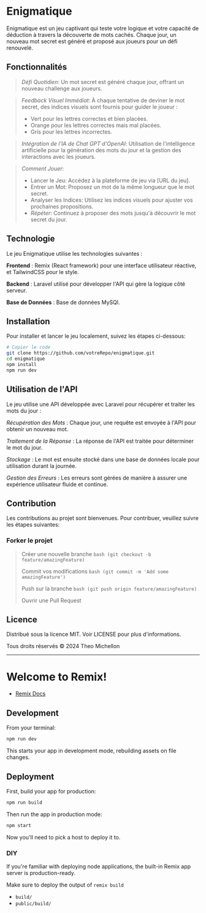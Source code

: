 # Enigmatique

Enigmatique est un jeu captivant qui teste votre logique et votre capacité de déduction à travers la découverte de mots cachés. Chaque jour, un nouveau mot secret est généré et proposé aux joueurs pour un défi renouvelé.

## Fonctionnalités

> _Défi Quotidien_: Un mot secret est généré chaque jour, offrant un nouveau challenge aux joueurs.

> _Feedback Visuel Immédiat_: À chaque tentative de deviner le mot secret, des indices visuels sont fournis pour guider le joueur :
>
> - Vert pour les lettres correctes et bien placées.
> - Orange pour les lettres correctes mais mal placées.
> - Gris pour les lettres incorrectes.

> _Intégration de l'IA de Chat GPT d'OpenAI_: Utilisation de l'intelligence artificielle pour la génération des mots du jour et la gestion des interactions avec les joueurs.

> _Comment Jouer_:
>
> - Lancer le Jeu: Accédez à la plateforme de jeu via [URL du jeu].
> - Entrer un Mot: Proposez un mot de la même longueur que le mot secret.
> - Analyser les Indices: Utilisez les indices visuels pour ajuster vos prochaines propositions.
> - _Répéter_: Continuez à proposer des mots jusqu'à découvrir le mot secret du jour.

## Technologie

Le jeu Enigmatique utilise les technologies suivantes :

**Frontend** : Remix (React framework) pour une interface utilisateur réactive, et TailwindCSS pour le style.

**Backend** : Laravel utilisé pour développer l'API qui gère la logique côté serveur.

**Base de Données** : Base de données MySQl.

## Installation

Pour installer et lancer le jeu localement, suivez les étapes ci-dessous:

```bash
# Copier le code
git clone https://github.com/votreRepo/enigmatique.git
cd enigmatique
npm install
npm run dev
```

## Utilisation de l'API

Le jeu utilise une API développée avec Laravel pour récupérer et traiter les mots du jour :

_Récupération des Mots_ : Chaque jour, une requête est envoyée à l'API pour obtenir un nouveau mot.

_Traitement de la Réponse_ : La réponse de l'API est traitée pour déterminer le mot du jour.

_Stockage_ : Le mot est ensuite stocké dans une base de données locale pour utilisation durant la journée.

_Gestion des Erreurs_ : Les erreurs sont gérées de manière à assurer une expérience utilisateur fluide et continue.

## Contribution

Les contributions au projet sont bienvenues. Pour contribuer, veuillez suivre les étapes suivantes:

### Forker le projet

> Créer une nouvelle branche
> `bash (git checkout -b feature/amazingFeature)`
>
> Commit vos modifications
> `bash (git commit -m 'Add some amazingFeature')`
>
> Push sur la branche
> `bash (git push origin feature/amazingFeature)`
>
> Ouvrir une Pull Request

## Licence

Distribué sous la licence MIT. Voir LICENSE pour plus d'informations.

Tous droits réservés © 2024 Theo Michellon

---

# Welcome to Remix!

- [Remix Docs](https://remix.run/docs)

## Development

From your terminal:

```sh
npm run dev
```

This starts your app in development mode, rebuilding assets on file changes.

## Deployment

First, build your app for production:

```sh
npm run build
```

Then run the app in production mode:

```sh
npm start
```

Now you'll need to pick a host to deploy it to.

### DIY

If you're familiar with deploying node applications, the built-in Remix app server is production-ready.

Make sure to deploy the output of `remix build`

- `build/`
- `public/build/`
